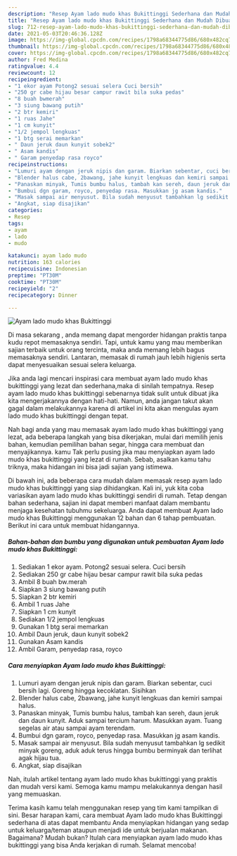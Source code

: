 ```yaml
---
description: "Resep Ayam lado mudo khas Bukittinggi Sederhana dan Mudah Dibuat"
title: "Resep Ayam lado mudo khas Bukittinggi Sederhana dan Mudah Dibuat"
slug: 712-resep-ayam-lado-mudo-khas-bukittinggi-sederhana-dan-mudah-dibuat
date: 2021-05-03T20:46:36.128Z
image: https://img-global.cpcdn.com/recipes/1798a68344775d86/680x482cq70/ayam-lado-mudo-khas-bukittinggi-foto-resep-utama.jpg
thumbnail: https://img-global.cpcdn.com/recipes/1798a68344775d86/680x482cq70/ayam-lado-mudo-khas-bukittinggi-foto-resep-utama.jpg
cover: https://img-global.cpcdn.com/recipes/1798a68344775d86/680x482cq70/ayam-lado-mudo-khas-bukittinggi-foto-resep-utama.jpg
author: Fred Medina
ratingvalue: 4.4
reviewcount: 12
recipeingredient:
- "1 ekor ayam Potong2 sesuai selera Cuci bersih"
- "250 gr cabe hijau besar campur rawit bila suka pedas"
- "8 buah bwmerah"
- "3 siung bawang putih"
- "2 btr kemiri"
- "1 ruas Jahe"
- "1 cm kunyit"
- "1/2 jempol lengkuas"
- "1 btg serai memarkan"
- " Daun jeruk daun kunyit sobek2"
- " Asam kandis"
- " Garam penyedap rasa royco"
recipeinstructions:
- "Lumuri ayam dengan jeruk nipis dan garam. Biarkan sebentar, cuci bersih lagi. Goreng hingga kecoklatan. Sisihkan"
- "Blender halus cabe, 2bawang, jahe kunyit lengkuas dan kemiri sampai halus."
- "Panaskan minyak, Tumis bumbu halus, tambah kan sereh, daun jeruk dan daun kunyit. Aduk sampai tercium harum. Masukkan ayam. Tuang segelas air atau sampai ayam terendam."
- "Bumbui dgn garam, royco, penyedap rasa. Masukkan jg asam kandis."
- "Masak sampai air menyusut. Bila sudah menyusut tambahkan lg sedikit minyak goreng, aduk aduk terus hingga bumbu berminyak dan terlihat agak hijau tua."
- "Angkat, siap disajikan"
categories:
- Resep
tags:
- ayam
- lado
- mudo

katakunci: ayam lado mudo 
nutrition: 163 calories
recipecuisine: Indonesian
preptime: "PT30M"
cooktime: "PT30M"
recipeyield: "2"
recipecategory: Dinner

---
```



![Ayam lado mudo khas Bukittinggi](https://img-global.cpcdn.com/recipes/1798a68344775d86/680x482cq70/ayam-lado-mudo-khas-bukittinggi-foto-resep-utama.jpg)

Di masa  sekarang , anda memang dapat mengorder hidangan praktis tanpa kudu repot memasaknya sendiri. Tapi, untuk kamu yang mau memberikan sajian terbaik untuk orang tercinta, maka anda memang lebih bagus memasaknya sendiri. Lantaran, memasak di rumah jauh lebih higienis serta dapat menyesuaikan sesuai selera keluarga.

Jika anda lagi mencari inspirasi cara membuat ayam lado mudo khas bukittinggi yang lezat dan sederhana,maka di sinilah tempatnya. Resep ayam lado mudo khas bukittinggi  sebenarnya tidak sulit untuk dibuat jika kita mengerjakannya dengan hati-hati. Namun, anda jangan takut akan gagal dalam melakukannya 
karena di artikel ini kita akan mengulas ayam lado mudo khas bukittinggi dengan tepat.  



Nah bagi anda yang mau memasak ayam lado mudo khas bukittinggi yang lezat, ada beberapa langkah yang bisa dikerjakan, mulai dari memilih jenis bahan, kemudian pemilihan bahan segar, hingga cara membuat dan menyajikannya. kamu Tak perlu pusing jika mau menyiapkan ayam lado mudo khas bukittinggi yang lezat di rumah. Sebab, asalkan kamu  tahu triknya, maka hidangan ini bisa jadi sajian yang istimewa.

Di bawah ini, ada beberapa cara mudah dalam memasak resep ayam lado mudo khas bukittinggi yang siap dihidangkan. Kali ini, yuk kita coba variasikan ayam lado mudo khas bukittinggi sendiri di rumah. Tetap dengan bahan sederhana, sajian ini dapat memberi manfaat dalam membantu menjaga kesehatan tubuhmu sekeluarga. Anda dapat membuat Ayam lado mudo khas Bukittinggi menggunakan 12 bahan dan 6 tahap pembuatan. Berikut ini cara untuk membuat hidangannya.

<!--inarticleads1-->

##### Bahan-bahan dan bumbu yang digunakan untuk pembuatan Ayam lado mudo khas Bukittinggi:

1. Sediakan 1 ekor ayam. Potong2 sesuai selera. Cuci bersih
1. Sediakan 250 gr cabe hijau besar campur rawit bila suka pedas
1. Ambil 8 buah bw.merah
1. Siapkan 3 siung bawang putih
1. Siapkan 2 btr kemiri
1. Ambil 1 ruas Jahe
1. Siapkan 1 cm kunyit
1. Sediakan 1/2 jempol lengkuas
1. Gunakan 1 btg serai memarkan
1. Ambil  Daun jeruk, daun kunyit sobek2
1. Gunakan  Asam kandis
1. Ambil  Garam, penyedap rasa, royco




<!--inarticleads2-->

##### Cara menyiapkan Ayam lado mudo khas Bukittinggi:

1. Lumuri ayam dengan jeruk nipis dan garam. Biarkan sebentar, cuci bersih lagi. Goreng hingga kecoklatan. Sisihkan
1. Blender halus cabe, 2bawang, jahe kunyit lengkuas dan kemiri sampai halus.
1. Panaskan minyak, Tumis bumbu halus, tambah kan sereh, daun jeruk dan daun kunyit. Aduk sampai tercium harum. Masukkan ayam. Tuang segelas air atau sampai ayam terendam.
1. Bumbui dgn garam, royco, penyedap rasa. Masukkan jg asam kandis.
1. Masak sampai air menyusut. Bila sudah menyusut tambahkan lg sedikit minyak goreng, aduk aduk terus hingga bumbu berminyak dan terlihat agak hijau tua.
1. Angkat, siap disajikan




Nah, itulah artikel tentang  ayam lado mudo khas bukittinggi  yang praktis dan mudah versi kami. Semoga kamu mampu melakukannya dengan hasil yang memuaskan. 

Terima kasih kamu telah menggunakan resep yang tim kami tampilkan di sini. Besar harapan kami, cara membuat  Ayam lado mudo khas Bukittinggi sederhana di atas dapat membantu Anda menyiapkan hidangan yang sedap untuk keluarga/teman ataupun menjadi ide untuk berjualan makanan. Bagaimana? Mudah bukan? Itulah cara menyiapkan ayam lado mudo khas bukittinggi yang bisa Anda kerjakan di rumah. Selamat mencoba!

